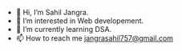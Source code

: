 - 👋 Hi, I’m Sahil Jangra.
- 👀 I’m interested in Web developement.
- 🌱 I’m currently learning DSA.
- 📫 How to reach me jangrasahil757@gmail.com

<!---
Sahiljangra88/Sahiljangra88 is a ✨ special ✨ repository because its `README.md` (this file) appears on your GitHub profile.
You can click the Preview link to take a look at your changes.
--->
